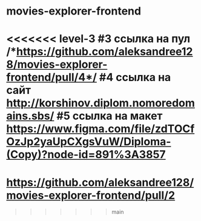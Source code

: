 
# movies-explorer-frontend
<<<<<<< level-3
#3 ссылка на пул /*https://github.com/aleksandree128/movies-explorer-frontend/pull/4*/
#4 ссылка на сайт http://korshinov.diplom.nomoredomains.sbs/
#5 ссылка на макет https://www.figma.com/file/zdTOCfOzJp2yaUpCXgsVuW/Diploma-(Copy)?node-id=891%3A3857
=======
# https://github.com/aleksandree128/movies-explorer-frontend/pull/2
>>>>>>> main
